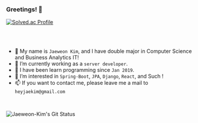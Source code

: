 ### Greetings! 👋

[![Solved.ac Profile](http://mazassumnida.wtf/api/v2/generate_badge?boj=heyjaekim)](https://solved.ac/heyjaekim/)

<br />
<br />

- 👋 My name is `Jaeweon Kim`, and I have double major in Computer Science and Business Analytics IT!
- 🌱 I’m currently working as a `server developer`.
- 📖 I have been learn programming since `Jan 2019`.
- 👀 I’m interested in `Spring-Boot`, `JPA`, `Django`, `React`, and Such !
- 📫 If you want to contact me, please leave me a mail to `heyjaekim@gmail.com`

<br/>

![Jaeweon-Kim's Git Status](https://github-readme-stats.vercel.app/api?username=heyjaekim&show_icons=true)

<!--
**heyjaekim/heyjaekim** is a ✨ _special_ ✨ repository because its `README.md` (this file) appears on your GitHub profile.

Here are some ideas to get you started:

- 🔭 I’m currently working on ...
- 🌱 I’m currently learning ...
- 👯 I’m looking to collaborate on ...
- 🤔 I’m looking for help with ...
- 💬 Ask me about ...
- 📫 How to reach me: ...
- 😄 Pronouns: ...
- ⚡ Fun fact: ...
-->
